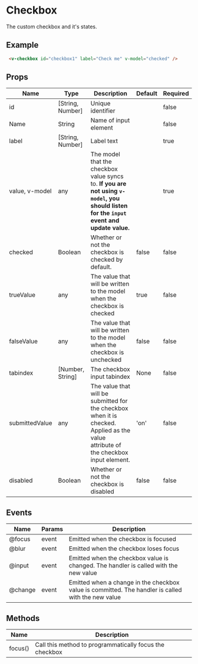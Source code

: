 # Checkbox <badge text="stable" />
The custom checkbox and it's states.

## Example

<div class="p-3 border rounded-2 my-3">
  <v-checkbox id="checkbox1" label="Check me" v-model="checked" />
</div>

```html
 <v-checkbox id="checkbox1" label="Check me" v-model="checked" />
```

## Props
Name       | Type     | Description | Default | Required
---------- | -------- | ----------- | ------- | --------
id         | [String, Number]   | Unique identifier |    | false
Name       | String             | Name of input element |    | false
label      | [String, Number]   | Label text        |    | true
value, v-model      | any      | The model that the checkbox value syncs to. **If you are not using `v-model`, you should listen for the `input` event and update value.**        |    | true
checked    | Boolean  | Whether or not the checkbox is checked by default. | false | false
trueValue	 | any	    | The value that will be written to the model when the checkbox is checked | true | false
falseValue | any	    | The value that will be written to the model when the checkbox is unchecked | false | false
tabindex	 | [Number, String]   | The checkbox input tabindex | None | false
submittedValue | any  | The value that will be submitted for the checkbox when it is checked. Applied as the value attribute of the checkbox input element. | 'on' | false
disabled	 | Boolean  | Whether or not the checkbox is disabled | false | false


## Events
Name     | Params   | Description
---------| ---------| -------------------
@focus   | event    | Emitted when the checkbox is focused
@blur    | event    | Emitted when the checkbox loses focus
@input   | event    | Emitted when the checkbox value is changed. The handler is called with the new value
@change  | event    | Emitted when a change in the checkbox value is committed. The handler is called with the new value

## Methods
Name       | Description
---------- | -----------
focus()    | Call this method to programmatically focus the checkbox

<script>
export default {
  data() {
    return { checked: false };
  },
};
</script>
